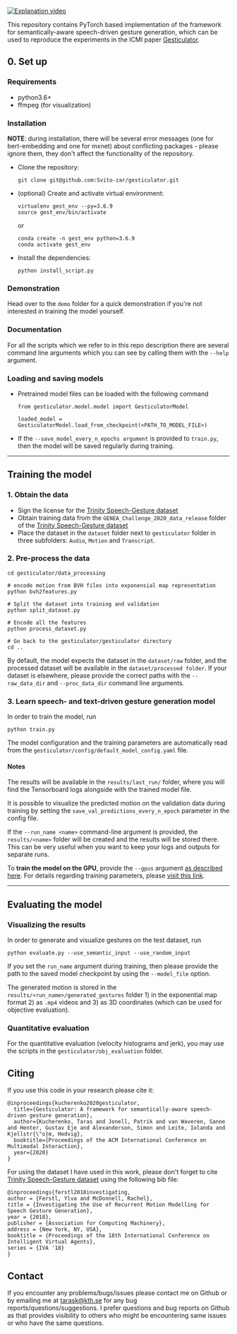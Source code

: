 [![Explanation video](https://Svito-zar.github.io/assets/gesticulator.png)](https://youtu.be/VQ8he6jjW08)

This repository contains PyTorch based implementation of the framework for semantically-aware speech-driven gesture generation, which can be used to reproduce the experiments in the ICMI paper [Gesticulator](https://svito-zar.github.io/gesticulator/).

## 0. Set up

### Requirements
- python3.6+
- ffmpeg (for visualization)

### Installation
**NOTE**: during installation, there will be several error messages (one for bert-embedding and one for mxnet) about conflicting packages - please ignore them, they don't affect the functionality of the repository.

- Clone the repository:
  ```
  git clone git@github.com:Svito-zar/gesticulator.git
  ```
- (optional) Create and activate virtual environment:
  ```
  virtualenv gest_env --py=3.6.9
  source gest_env/bin/activate
  ```
  or 
  ```
  conda create -n gest_env python=3.6.9
  conda activate gest_env
  ```
  
- Install the dependencies:
  ```
  python install_script.py
  ```

### Demonstration
Head over to the `demo` folder for a quick demonstration if you're not interested in training the model yourself.

### Documentation
For all the scripts which we refer to in this repo description there are several command line arguments which you can see by calling them with the `--help` argument.

### Loading and saving models
- Pretrained model files can be loaded with the following command
  ```
  from gesticulator.model.model import GesticulatorModel
  
  loaded_model = GesticulatorModel.load_from_checkpoint(<PATH_TO_MODEL_FILE>)
  ```
- If the `--save_model_every_n_epochs argument` is provided to `train.py`, then the model will be saved regularly during training. 

___
## Training the model
### 1. Obtain the data
- Sign the license for the [Trinity Speech-Gesture dataset](https://trinityspeechgesture.scss.tcd.ie/)
- Obtain training data from the `GENEA_Challenge_2020_data_release` folder of the [Trinity Speech-Gesture dataset](https://trinityspeechgesture.scss.tcd.ie/) 
- Place the dataset in the `dataset` folder next to `gesticulator` folder in three subfolders: `Audio`, `Motion` and `Transcript`.

### 2. Pre-process the data
```
cd gesticulator/data_processing

# encode motion from BVH files into exponensial map representation
python bvh2features.py

# Split the dataset into training and validation
python split_dataset.py

# Encode all the features
python process_dataset.py

# Go back to the gesticulator/gesticulator directory
cd ..
```

By default, the model expects the dataset in the `dataset/raw` folder, and the processed dataset will be available in the `dataset/processed folder`. If your dataset is elsewhere, please provide the correct paths with the `--raw_data_dir` and `--proc_data_dir` command line arguments.

### 3. Learn speech- and text-driven gesture generation model
In order to train the model, run
```
python train.py 
```
The model configuration and the training parameters are automatically read from the `gesticulator/config/default_model_config.yaml` file. 

#### Notes

The results will be available in the `results/last_run/` folder, where you will find the Tensorboard logs alongside with the trained model file. 

It is possible to visualize the predicted motion on the validation data during training by setting the `save_val_predictions_every_n_epoch` parameter in the config file.

If the `--run_name <name>` command-line argument is provided, the `results/<name>` folder will be created and the results will be stored there. This can be very useful when you want to keep your logs and outputs for separate runs.

To **train the model on the GPU**, provide the `--gpus` argument [as described here](https://pytorch-lightning.readthedocs.io/en/0.8.4/trainer.html#gpus). For details regarding training parameters, please [visit this link](https://pytorch-lightning.readthedocs.io/en/0.8.4/trainer.html).
___
## Evaluating the model
### Visualizing the results
In order to generate and visualize gestures on the test dataset, run

```
python evaluate.py --use_semantic_input --use_random_input
```

If you set the `run_name` argument during training, then please provide the path to the saved model checkpoint by using the `--model_file` option.

The generated motion is stored in the `results/<run_name>/generated_gestures` folder 1) in the exponential map format 2) as `.mp4` videos and 3) as 3D coordinates (which can be used for objective evaluation).

### Quantitative evaluation

For the quantitative evaluation (velocity histograms and jerk), you may use the scripts in the `gesticulator/obj_evaluation` folder.

## Citing

If you use this code in your research please cite it:
```
@inproceedings{kucherenko2020gesticulator,
  title={Gesticulator: A framework for semantically-aware speech-driven gesture generation},
  author={Kucherenko, Taras and Jonell, Patrik and van Waveren, Sanne and Henter, Gustav Eje and Alexanderson, Simon and Leite, Iolanda and Kjellstr{\"o}m, Hedvig},
  booktitle={Proceedings of the ACM International Conference on Multimodal Interaction},
  year={2020}
}
```

For using the dataset I have used in this work, please don't forget to cite [Trinity Speech-Gesture dataset](https://trinityspeechgesture.scss.tcd.ie/) using the following bib file:
```
@inproceedings{ferstl2018investigating,
author = {Ferstl, Ylva and McDonnell, Rachel},
title = {Investigating the Use of Recurrent Motion Modelling for Speech Gesture Generation},
year = {2018},
publisher = {Association for Computing Machinery},
address = {New York, NY, USA},
booktitle = {Proceedings of the 18th International Conference on Intelligent Virtual Agents},
series = {IVA '18}
}
```


## Contact
If you encounter any problems/bugs/issues please contact me on Github or by emailing me at tarask@kth.se for any bug reports/questions/suggestions. I prefer questions and bug reports on Github as that provides visibility to others who might be encountering same issues or who have the same questions.
